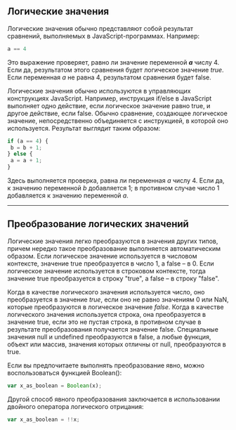 ## Логические значения

Логические значения обычно представляют собой результат сравнений, выполняемых в JavaScript-программах. Например:

```js
a == 4
```

Это выражение проверяет, равно ли значение переменной _**a**_ числу 4. Если да, результатом этого сравнения будет логическое значение _true_. Если переменная _a_ не равна 4, результатом сравнения будет false.

Логические значения обычно используются в управляющих конструкциях JavaScript. Например, инструкция if/else в JavaScript выполняет одно действие, если логическое значение равно true, и другое действие, если false. Обычно сравнение, создающее логическое значение, непосредственно объединяется с инструкцией, в которой оно используется. Результат выглядит таким образом:

```js
if (a == 4) {
 b = b + 1;
} else {
 a = a + 1;
}
```

Здесь выполняется проверка, равна ли переменная _a_ числу 4. Если да, к значению переменной _b_ добавляется 1; в противном случае число 1 добавляется к значению переменной _a_.

---

## Преобразование логических значений

Логические значения легко преобразуются в значения других типов, причем нередко такое преобразование выполняется автоматическим образом.  Если логическое значение используется в числовом контексте, значение true преобразуется в число 1, а false – в 0. Если логическое значение используется в строковом контексте, тогда значение true преобразуется в строку "true", а false – в строку "false".

Когда в качестве логического значения используется число, оно преобразуется в значение _true_, если оно не равно значениям 0 или NaN, которые преобразуются в логическое значение _false_. Когда в качестве логического значения используется строка, она преобразуется в значение true, если это не пустая строка, в противном случае в результате преобразования получается значение false. Специальные значения null и undefined преобразуются в false, а любые функция, объект или массив, значения которых отличны от null, преобразуются в true.

Если вы предпочитаете выполнять преобразование явно, можно воспользоваться функцией Boolean\(\):

```js
var x_as_boolean = Boolean(x);
```

Другой способ явного преобразования заключается в использовании двойного оператора логического отрицания:

```js
var x_as_boolean = !!x;
```



